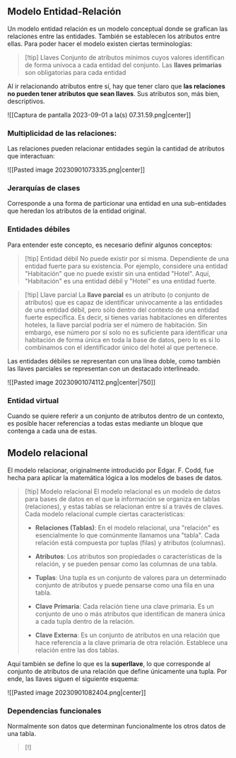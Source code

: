 
## Modelo Entidad-Relación 

Un modelo entidad relación es un modelo conceptual donde se grafican las relaciones entre las entidades. También se establecen los atributos entre ellas. Para poder hacer el modelo existen ciertas terminologías: 

>[!tip] Llaves 
>Conjunto de atributos mínimos cuyos valores identifican de forma unívoca a cada entidad del conjunto. Las **llaves primarias** son obligatorias para cada entidad 

Al ir relacionando atributos entre sí, hay que tener claro que **las relaciones no pueden tener atributos que sean llaves**. Sus atributos son, más bien, descriptivos. 

![[Captura de pantalla 2023-09-01 a la(s) 07.31.59.png|center]]

### Multiplicidad de las relaciones: 

Las relaciones pueden relacionar entidades según la cantidad de atributos que interactuan: 

![[Pasted image 20230901073335.png|center]]

### Jerarquías de clases 

Corresponde a una forma de particionar una entidad en una sub-entidades que heredan los atributos de la entidad original.

### Entidades débiles 

Para entender este concepto, es necesario definir algunos conceptos: 

>[!tip] Entidad débil 
>No puede existir por sí misma. Dependiente de una entidad fuerte para su existencia. Por ejemplo, considere una entidad "Habitación" que no puede existir sin una entidad "Hotel". Aquí, "Habitación" es una entidad débil y "Hotel" es una entidad fuerte.

>[!tip] Llave parcial 
>La **llave parcial** es un atributo (o conjunto de atributos) que es capaz de identificar univocamente a las entidades de una entidad débil, pero sólo dentro del contexto de una entidad fuerte específica. Es decir, si tienes varias habitaciones en diferentes hoteles, la llave parcial podría ser el número de habitación. Sin embargo, ese número por sí solo no es suficiente para identificar una habitación de forma única en toda la base de datos, pero lo es si lo combinamos con el identificador único del hotel al que pertenece.

Las entidades débiles se representan con una línea doble, como también las llaves parciales se representan con un destacado interlineado.

![[Pasted image 20230901074112.png|center|750]]

### Entidad virtual 

Cuando se quiere referir a un conjunto de atributos dentro de un contexto, es posible hacer referencias a todas estas mediante un bloque que contenga a cada una de estas. 

## Modelo relacional 

El modelo relacionar, originalmente introducido por Edgar. F. Codd, fue hecha para aplicar la matemática lógica a los modelos de bases de datos. 

>[!tip] Modelo relacional
>El modelo relacional es un modelo de datos para bases de datos en el que la información se organiza en tablas (relaciones), y estas tablas se relacionan entre sí a través de claves. Cada modelo relacional cumple ciertas características: 
>
>- **Relaciones (Tablas)**: En el modelo relacional, una "relación" es esencialmente lo que comúnmente llamamos una "tabla". Cada relación está compuesta por tuplas (filas) y atributos (columnas).
>  $$$$
>  
>- **Atributos**: Los atributos son propiedades o características de la relación, y se pueden pensar como las columnas de una tabla.
>  $$$$
>    
>-  **Tuplas**: Una tupla es un conjunto de valores para un determinado conjunto de atributos y puede pensarse como una fila en una tabla.
>  $$$$
>  
>- **Clave Primaria**: Cada relación tiene una clave primaria. Es un conjunto de uno o más atributos que identifican de manera única a cada tupla dentro de la relación.
>  $$$$
>  
>- **Clave Externa**: Es un conjunto de atributos en una relación que hace referencia a la clave primaria de otra relación. Establece una relación entre las dos tablas.

Aquí también se define lo que es la **superllave**, lo que corresponde al conjunto de atributos de una relación que define únicamente una tupla. Por ende, las llaves siguen el siguiente esquema: 

![[Pasted image 20230901082404.png|center]]

### Dependencias funcionales 

Normalmente son datos que determinan funcionalmente los otros datos de una tabla. 

>[!]